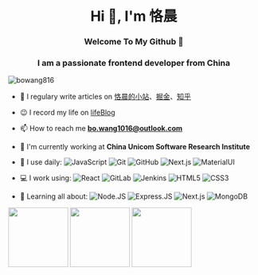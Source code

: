 
<h1 align="center">Hi 👋, I'm 恪晨</h1> 

<h3 align="center"> Welcome To My Github 👋  </h3>

<h3 align="center">I am a passionate frontend developer from China</h3>

<p align="left"> <img src="https://komarev.com/ghpvc/?username=bowang816&label=Profile%20views&color=0e75b6&style=flat" alt="bowang816" /> </p>

- 📝 I regulary write articles on [恪晨的小站](https://blog.wangboweb.site)、[掘金](https://juejin.cn/user/2049145403882430)、[知乎](https://www.zhihu.com/people/ke-chen-6-83)
- 😉 I record my life on [lifeBlog](https://life.wangboweb.site)
- 📫 How to reach me **bo.wang1016@outlook.com**
- 🏢 I'm currently working at **China Unicom Software Research Institute**
- 🚀 I use daily:
  ![JavaScript](https://img.shields.io/badge/-JavaScript-black?style=plastic&logo=javascript)
  ![Git](https://img.shields.io/badge/-Git-black?style=plastic&logo=git)
  ![GitHub](https://img.shields.io/badge/-GitHub-181717?style=plastic&logo=github)
  ![Next.js](https://img.shields.io/badge/next.js-red?style=plastic&logo=appveyor)
  ![MaterialUI](https://img.shields.io/badge/-MatrialUI-0081CB?style=plastic&logo=material-UI)
- 💻 I work using:
  ![React](https://img.shields.io/badge/-React-3b2e5a?style=plastic&logo=react)
  ![GitLab](https://img.shields.io/badge/-GitLab-FCA121?style=plastic&logo=gitlab)
  ![Jenkins](https://img.shields.io/badge/-Jenkins-black?style=plastic&logo=Jenkins)
  ![HTML5](https://img.shields.io/badge/-HTML5-E34F26?style=plastic&logo=html5&logoColor=white)
  ![CSS3](https://img.shields.io/badge/-CSS3-1572B6?style=plastic&logo=css3)
  
- 🌱 Learning all about:
  ![Node.JS](https://img.shields.io/badge/-Node.JS-black?style=plastic&logo=Node.js) 
  ![Express.JS](https://img.shields.io/badge/-Express.JS-c7b198?style=plastic&logo=Express.JS) 
  ![Next.js](https://img.shields.io/badge/-Next.js-black?style=plastic&logo=Next.js)
  ![MongoDB](https://img.shields.io/badge/-MongoDB-black?style=plastic&logo=mongodb)
 
<div style="display: inline">
  <img src="https://github-readme-stats.vercel.app/api?username=bowang816&show_icons=true" height="120" align="center"/>
  <img src="https://github-readme-stats.vercel.app/api/wakatime?username=BoWang816&layout=compact&custom_title=WakaTime%20Last%207%20Days" height="120" align="center"/>
  <img src="https://github-readme-stats.vercel.app/api/top-langs/?username=bowang816&layout=compact" height="120" align="center"/>
</div>

